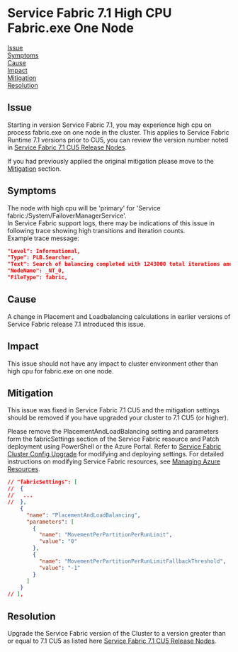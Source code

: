 # Service Fabric 7.1 High CPU Fabric.exe One Node

[Issue](#Issue)  
[Symptoms](#Symptoms)  
[Cause](#Cause)  
[Impact](#Impact)  
[Mitigation](#Mitigation)  
[Resolution](#Resolution)  

## Issue

Starting in version Service Fabric 7.1, you may experience high cpu on process fabric.exe on one node in the cluster.
This applies to Service Fabric Runtime 7.1 versions prior to CU5, you can review the version number noted in [Service Fabric 7.1 CU5 Release Nodes](https://github.com/microsoft/service-fabric/blob/master/release_notes/Service-Fabric-71CU5-releasenotes.md).

If you had previously applied the original mitigation please move to the [Mitigation](#Mitigation) section.


## Symptoms

The node with high cpu will be 'primary' for 'Service fabric:/System/FailoverManagerService'.  
In Service Fabric support logs, there may be indications of this issue in following trace showing high transitions and iteration counts.  
Example trace message:

```json
"Level": Informational,
"Type": PLB.Searcher,
"Text": Search of balancing completed with 1243000 total iterations and 538471 total transitions and 0 positive transitions, no better solution found,
"NodeName": _NT_0,
"FileType": fabric,
```

## Cause

A  change in Placement and Loadbalancing calculations in earlier versions of Service Fabric release 7.1 introduced this issue.

## Impact

This issue should not have any impact to cluster environment other than high cpu for fabric.exe on one node.

## Mitigation

This issue was fixed in Service Fabric 7.1 CU5 and the mitigation settings should be removed if you have upgraded your cluster to 7.1 CU5 (or higher).

Please remove the PlacementAndLoadBalancing setting and parameters form the fabricSettings section of the Service Fabric resource and Patch deployment using PowerShell or the Azure Portal. Refer to [Service Fabric Cluster Config Upgrade](https://docs.microsoft.com/en-us/azure/service-fabric/service-fabric-cluster-config-upgrade-azure) for modifying and deploying settings. For detailed instructions on modifying Service Fabric resources, see [Managing Azure Resources](../Deployment/managing-azure-resources.md).

```json
// "fabricSettings": [
//  {
//   ...
//  },
    {
      "name": "PlacementAndLoadBalancing",
      "parameters": [
        {
          "name": "MovementPerPartitionPerRunLimit",
          "value": "0"
        },
        {
          "name": "MovementPerPartitionPerRunLimitFallbackThreshold",
          "value": "-1"
        }
      ]
    }
// ],

```

## Resolution

Upgrade the Service Fabric version of the Cluster to a version greater than or equal to 7.1 CU5 as listed here [Service Fabric 7.1 CU5 Release Nodes](https://github.com/microsoft/service-fabric/blob/master/release_notes/Service-Fabric-71CU5-releasenotes.md). 